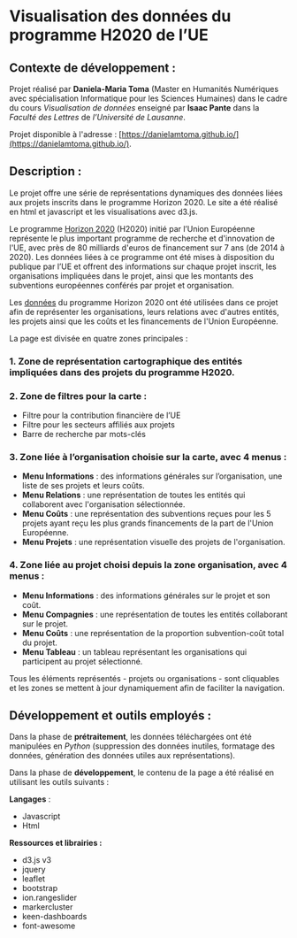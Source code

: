 # Visualisation des données du programme H2020 de l’UE

## Contexte de développement :

Projet réalisé par **Daniela-Maria Toma** (Master en Humanités Numériques avec spécialisation Informatique pour les Sciences Humaines) dans le cadre du cours _Visualisation de données_ enseigné par **Isaac Pante** dans la _Faculté des Lettres_ de _l’Université de Lausanne_.

Projet disponible à l'adresse : [https://danielamtoma.github.io/](https://danielamtoma.github.io/).

## Description :

Le projet offre une série de représentations dynamiques des données liées aux projets inscrits dans le programme Horizon 2020. Le site a été réalisé en html et javascript et les visualisations avec d3.js.

Le programme [Horizon 2020](https://ec.europa.eu/programmes/horizon2020/en/) (H2020) initié par l’Union Européenne représente le plus important programme de recherche et d'innovation de l'UE, avec près de 80 milliards d'euros de financement sur 7 ans (de 2014 à 2020). Les données liées à ce programme ont été mises à disposition du publique par l’UE et offrent des informations sur chaque projet inscrit, les organisations impliquées dans le projet, ainsi que les montants des subventions européennes conférés par projet et organisation.

Les [données](https://data.europa.eu/euodp/en/data/dataset/cordisH2020projects) du programme Horizon 2020 ont été utilisées dans ce projet afin de représenter les organisations, leurs relations avec d'autres entités, les projets ainsi que les coûts et les financements de l'Union Européenne.

La page est divisée en quatre zones principales :

### 1. Zone de représentation cartographique des entités impliquées dans des projets du programme H2020.

### 2. Zone de filtres pour la carte :
 - Filtre pour la contribution financière de l’UE
 - Filtre pour les secteurs affiliés aux projets
 - Barre de recherche par mots-clés
 
### 3. Zone liée à l’organisation choisie sur la carte, avec 4 menus :
 - **Menu Informations** : des informations générales sur l’organisation, une liste de ses projets et leurs coûts.
 - **Menu Relations** : une représentation de toutes les entités qui collaborent avec l'organisation sélectionnée.
 - **Menu Coûts** : une représentation des subventions reçues pour les 5  projets ayant reçu les plus grands financements de la part de l'Union Européenne.
 - **Menu Projets** : une représentation visuelle des projets de l'organisation.
 
### 4. Zone liée au projet choisi depuis la zone organisation, avec 4 menus :
- **Menu Informations** : des informations générales sur le projet et son coût.
- **Menu Compagnies** : une représentation de toutes les entités collaborant sur le projet.
- **Menu Coûts** : une représentation de la proportion subvention-coût total du projet.
- **Menu Tableau** : un tableau représentant les organisations qui participent au projet sélectionné.

Tous les éléments représentés - projets ou organisations - sont cliquables et les zones se mettent à jour dynamiquement afin de faciliter la navigation.


## Développement et outils employés :

Dans la phase de **prétraitement**, les données téléchargées ont été manipulées en _Python_ (suppression des données inutiles, formatage des données, génération des données utiles aux représentations).

Dans la phase de **développement**, le contenu de la page a été réalisé en utilisant les outils suivants :

**Langages** :
 - Javascript
 - Html
 
 **Ressources et librairies :**
 - d3.js v3
 - jquery
 - leaflet
 - bootstrap
 - ion.rangeslider
 - markercluster
 - keen-dashboards
 - font-awesome
